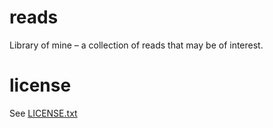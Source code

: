 # reads

Library of mine – a collection of reads that may be of interest.

# license

See [LICENSE.txt](LICENSE.txt)
